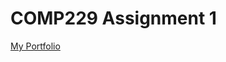 # COMP229 Assignment 1

[My Portfolio](https://portfolio-kentayamada-centennials-projects.vercel.app/)
